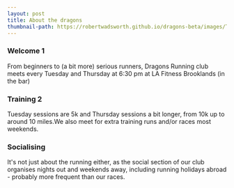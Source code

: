 ```yaml
---
layout: post
title: About the dragons
thumbnail-path: https://robertwadsworth.github.io/dragons-beta/images/Three.png
---
```


### Welcome 1

From beginners to (a bit more) serious runners, Dragons Running club meets every Tuesday and Thursday at 6:30 pm at LA Fitness Brooklands (in the bar)

### Training 2

Tuesday sessions are 5k and Thursday sessions a bit longer, from 10k up to around 10 miles.We also meet for extra training runs and/or races most weekends.

### Socialising

It's not just about the running either, as the social section of our club organises nights out and weekends away, including running holidays abroad - probably more frequent than our races.
